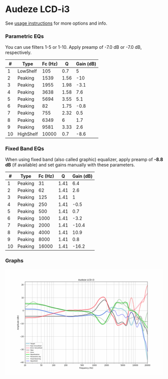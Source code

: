 # Audeze LCD-i3
See [usage instructions](https://github.com/jaakkopasanen/AutoEq#usage) for more options and info.

### Parametric EQs
You can use filters 1-5 or 1-10. Apply preamp of -7.0 dB or -7.0 dB, respectively.

|   # | Type      |   Fc (Hz) |    Q |   Gain (dB) |
|-----|-----------|-----------|------|-------------|
|   1 | LowShelf  |       105 | 0.7  |         5   |
|   2 | Peaking   |      1539 | 1.56 |       -10   |
|   3 | Peaking   |      1955 | 1.98 |        -3.1 |
|   4 | Peaking   |      3638 | 1.58 |         7.6 |
|   5 | Peaking   |      5694 | 3.55 |         5.1 |
|   6 | Peaking   |        82 | 1.75 |        -0.8 |
|   7 | Peaking   |       755 | 2.32 |         0.5 |
|   8 | Peaking   |      6349 | 6    |         1.7 |
|   9 | Peaking   |      9581 | 3.33 |         2.6 |
|  10 | HighShelf |     10000 | 0.7  |        -8.6 |

### Fixed Band EQs
When using fixed band (also called graphic) equalizer, apply preamp of **-8.8 dB** (if available) and set gains manually with these parameters.

|   # | Type    |   Fc (Hz) |    Q |   Gain (dB) |
|-----|---------|-----------|------|-------------|
|   1 | Peaking |        31 | 1.41 |         6.4 |
|   2 | Peaking |        62 | 1.41 |         2.6 |
|   3 | Peaking |       125 | 1.41 |         1   |
|   4 | Peaking |       250 | 1.41 |        -0.5 |
|   5 | Peaking |       500 | 1.41 |         0.7 |
|   6 | Peaking |      1000 | 1.41 |        -3.2 |
|   7 | Peaking |      2000 | 1.41 |       -10.4 |
|   8 | Peaking |      4000 | 1.41 |        10.9 |
|   9 | Peaking |      8000 | 1.41 |         0.8 |
|  10 | Peaking |     16000 | 1.41 |       -16.2 |

### Graphs
![](./Audeze%20LCD-i3.png)
